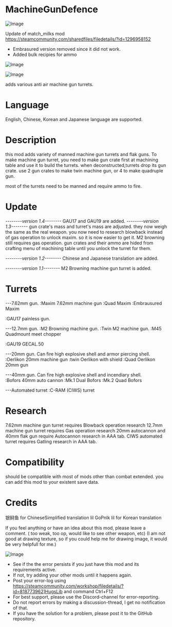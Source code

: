 # MachineGunDefence

![Image](https://i.imgur.com/buuPQel.png)

Update of match_milks mod
https://steamcommunity.com/sharedfiles/filedetails/?id=1296958152

- Embrasured version removed since it did not work.
- Added bulk recipies for ammo

![Image](https://i.imgur.com/pufA0kM.png)

	
![Image](https://i.imgur.com/Z4GOv8H.png)


adds various anti air machine gun turrets.

#  Language
 
English, Chinese, Korean and Japanese language are supported.

# Description
 
this mod adds variety of manned machine gun turrets and flak guns.
To make machine gun turret, you need to make gun crate first at machining table and use it to build the turrets. 
when deconstructed,turrets drop its gun crate. use 2 gun crates to make twin machine gun, or 4 to make quadruple gun.	
	
most of the turrets need to be manned and require ammo to fire.	
# Update
 
*--------version 1.4--------*
GAU17 and GAU19 are added.
*--------version 1.3--------*
gun crate's mass and turret's mass are adjusted. they now weigh the same as the real weapon.
you now need to research blowback instead of gas operation to unlock maxim. so it is now easier to get it.  M2 browning still requires gas operation.
gun crates and their ammo are hided from crafting menu of machining table until you unlock the turret for them.

*--------version 1.2--------*
Chinese and Japanese translation are added.

*--------version 1.1--------*
M2 Browning machine gun turret is added.

	
# Turrets

---7.62mm gun.
:Maxim 7.62mm machine gun
:Quad Maxim
:Embrausured Maxim
	
:GAU17 painless gun.

---12.7mm gun.
:M2 Browning machine gun.
:Twin M2 machine gun.
:M45 Quadmount meet chopper

:GAU19 GECAL.50

---20mm gun. Can fire high explosive shell and armor piercing shell.
:Oerlikon 20mm machine gun
:twin Oerlikon with shield
:Quad Oerlikon 20mm gun 
	
---40mm gun. Can fire high explosive shell and incendiary shell.	
:Bofors 40mm auto cannon
:Mk.1 Dual Bofors
:Mk.2 Quad Bofors

---Automated turret
:C-RAM (CIWS) turret
	
# Research

7.62mm machine gun turret requires Blowback operation research
12.7mm machine gun turret requires Gas operation research
20mm autocannon and 40mm flak gun  require Autocannon research in AAA tab.
CIWS automated turret requires Gatling research in AAA tab.

# Compatibility

should be compatible with most of mods other than combat extended.
you can add this mod to your existent save data.


# Credits

银鲟鱼 for ChineseSimplified translation
lil GoPnlk lil for Korean translation


If you feel anything or have an idea about this mod,  please leave a comment. ( too weak, too op, would like to see other weapon, etc)
(I am not good at drawing texture, so if you could help me for drawing image, it would be very helpfull for me.)


![Image](https://i.imgur.com/PwoNOj4.png)



-  See if the the error persists if you just have this mod and its requirements active.
-  If not, try adding your other mods until it happens again.
-  Post your error-log using https://steamcommunity.com/workshop/filedetails/?id=818773962]HugsLib and command Ctrl+F12
-  For best support, please use the Discord-channel for error-reporting.
-  Do not report errors by making a discussion-thread, I get no notification of that.
-  If you have the solution for a problem, please post it to the GitHub repository.




